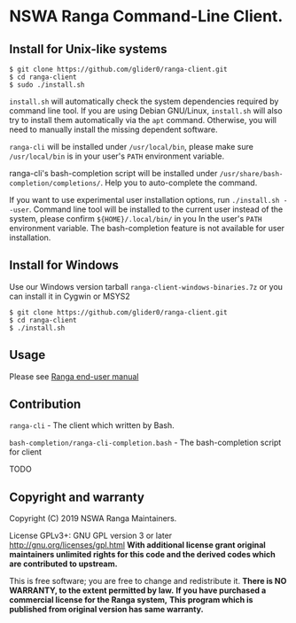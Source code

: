 # NSWA Ranga Command-Line Client.

## Install for Unix-like systems

```
$ git clone https://github.com/glider0/ranga-client.git
$ cd ranga-client
$ sudo ./install.sh
```

`install.sh` will automatically check the system dependencies required by command line tool. If you are using Debian GNU/Linux, `install.sh` will also try to install them automatically via the `apt` command. Otherwise, you will need to manually install the missing dependent software.

`ranga-cli` will be installed under `/usr/local/bin`, please make sure `/usr/local/bin` is in your user's `PATH` environment variable.

ranga-cli's bash-completion script will be installed under `/usr/share/bash-completion/completions/`. Help you to auto-complete the command.

If you want to use experimental user installation options, run `./install.sh --user`. Command line tool will be installed to the current user instead of the system, please confirm `${HOME}/.local/bin/` in you In the user's `PATH` environment variable. The bash-completion feature is not available for user installation.

## Install for Windows

Use our Windows version tarball `ranga-client-windows-binaries.7z` or you can install it in Cygwin or MSYS2

```
$ git clone https://github.com/glider0/ranga-client.git
$ cd ranga-client
$ ./install.sh
```

## Usage

Please see [Ranga end-user manual](https://glider0.github.io/ranga_doc/euman.html)

## Contribution

`ranga-cli` - The client which written by Bash.

`bash-completion/ranga-cli-completion.bash` - The bash-completion script for client

TODO

## Copyright and warranty

Copyright (C) 2019 NSWA Ranga Maintainers.

License GPLv3+: GNU GPL version 3 or later <http://gnu.org/licenses/gpl.html> **With additional license grant original maintainers unlimited rights for this code and the derived codes which are contributed to upstream.**

This is free software; you are free to change and redistribute it.
**There is NO WARRANTY, to the extent permitted by law.**
**If you have purchased a commercial license for the Ranga system,**
**This program which is published from original version has same warranty.**
